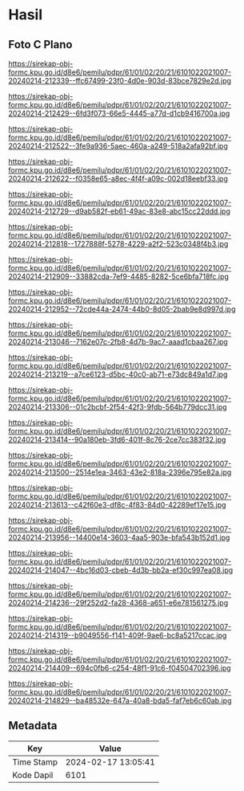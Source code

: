 # Hasil

## Foto C Plano

https://sirekap-obj-formc.kpu.go.id/d8e6/pemilu/pdpr/61/01/02/20/21/6101022021007-20240214-212339--ffc67499-23f0-4d0e-903d-83bce7829e2d.jpg

https://sirekap-obj-formc.kpu.go.id/d8e6/pemilu/pdpr/61/01/02/20/21/6101022021007-20240214-212429--6fd3f073-66e5-4445-a77d-d1cb9416700a.jpg

https://sirekap-obj-formc.kpu.go.id/d8e6/pemilu/pdpr/61/01/02/20/21/6101022021007-20240214-212522--3fe9a936-5aec-460a-a249-518a2afa92bf.jpg

https://sirekap-obj-formc.kpu.go.id/d8e6/pemilu/pdpr/61/01/02/20/21/6101022021007-20240214-212622--f0358e65-a8ec-4f4f-a09c-002d18eebf33.jpg

https://sirekap-obj-formc.kpu.go.id/d8e6/pemilu/pdpr/61/01/02/20/21/6101022021007-20240214-212729--d9ab582f-eb61-49ac-83e8-abc15cc22ddd.jpg

https://sirekap-obj-formc.kpu.go.id/d8e6/pemilu/pdpr/61/01/02/20/21/6101022021007-20240214-212818--1727888f-5278-4229-a2f2-523c0348f4b3.jpg

https://sirekap-obj-formc.kpu.go.id/d8e6/pemilu/pdpr/61/01/02/20/21/6101022021007-20240214-212909--33882cda-7ef9-4485-8282-5ce6bfa718fc.jpg

https://sirekap-obj-formc.kpu.go.id/d8e6/pemilu/pdpr/61/01/02/20/21/6101022021007-20240214-212952--72cde44a-2474-44b0-8d05-2bab9e8d997d.jpg

https://sirekap-obj-formc.kpu.go.id/d8e6/pemilu/pdpr/61/01/02/20/21/6101022021007-20240214-213046--7162e07c-2fb8-4d7b-9ac7-aaad1cbaa267.jpg

https://sirekap-obj-formc.kpu.go.id/d8e6/pemilu/pdpr/61/01/02/20/21/6101022021007-20240214-213219--a7ce6123-d5bc-40c0-ab71-e73dc849a1d7.jpg

https://sirekap-obj-formc.kpu.go.id/d8e6/pemilu/pdpr/61/01/02/20/21/6101022021007-20240214-213306--01c2bcbf-2f54-42f3-9fdb-564b779dcc31.jpg

https://sirekap-obj-formc.kpu.go.id/d8e6/pemilu/pdpr/61/01/02/20/21/6101022021007-20240214-213414--90a180eb-3fd6-401f-8c76-2ce7cc383f32.jpg

https://sirekap-obj-formc.kpu.go.id/d8e6/pemilu/pdpr/61/01/02/20/21/6101022021007-20240214-213500--2514e1ea-3463-43e2-818a-2396e795e82a.jpg

https://sirekap-obj-formc.kpu.go.id/d8e6/pemilu/pdpr/61/01/02/20/21/6101022021007-20240214-213613--c42f60e3-df8c-4f83-84d0-42289ef17e15.jpg

https://sirekap-obj-formc.kpu.go.id/d8e6/pemilu/pdpr/61/01/02/20/21/6101022021007-20240214-213956--14400e14-3603-4aa5-903e-bfa543b152d1.jpg

https://sirekap-obj-formc.kpu.go.id/d8e6/pemilu/pdpr/61/01/02/20/21/6101022021007-20240214-214047--4bc16d03-cbeb-4d3b-bb2a-ef30c997ea08.jpg

https://sirekap-obj-formc.kpu.go.id/d8e6/pemilu/pdpr/61/01/02/20/21/6101022021007-20240214-214236--29f252d2-fa28-4368-a651-e6e781561275.jpg

https://sirekap-obj-formc.kpu.go.id/d8e6/pemilu/pdpr/61/01/02/20/21/6101022021007-20240214-214319--b9049556-f141-409f-9ae6-bc8a5217ccac.jpg

https://sirekap-obj-formc.kpu.go.id/d8e6/pemilu/pdpr/61/01/02/20/21/6101022021007-20240214-214409--694c0fb6-c254-48f1-91c6-f04504702396.jpg

https://sirekap-obj-formc.kpu.go.id/d8e6/pemilu/pdpr/61/01/02/20/21/6101022021007-20240214-214829--ba48532e-647a-40a8-bda5-faf7eb6c60ab.jpg


## Metadata

| Key        | Value               |
| ---------- | ------------------- |
| Time Stamp | 2024-02-17 13:05:41 |
| Kode Dapil | 6101                |



